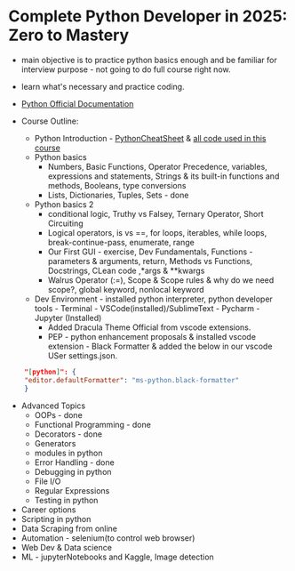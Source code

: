 # Complete Python Developer in 2025: Zero to Mastery

- main objective is to practice python basics enough and be familiar for interview purpose - not going to do full course
  right now.
- learn what's necessary and practice coding.

- [Python Official Documentation](https://docs.python.org/3/)
- Course Outline:
  - Python
    Introduction - [PythonCheatSheet](https://github.com/aneagoie/ztm-python-cheat-sheet) & [all code used in this course](https://github.com/aneagoie/All-Python-codes-of-ZTM-course-by-Andrei-Neagoie)
  - Python basics
    - Numbers, Basic Functions, Operator Precedence, variables, expressions and statements, Strings & its built-in
      functions and methods, Booleans, type conversions
    - Lists, Dictionaries, Tuples, Sets - done
  - Python basics 2
    - conditional logic, Truthy vs Falsey, Ternary Operator, Short Circuiting
    - Logical operators, is vs ==, for loops, iterables, while loops, break-continue-pass, enumerate, range
    - Our First GUI - exercise, Dev Fundamentals, Functions - parameters & arguments, return, Methods vs Functions, Docstrings, CLean code ,\*args & \*\*kwargs
    - Walrus Operator (:=), Scope & Scope rules & why do we need scope?, global keyword, nonlocal keyword
  - Dev Environment - installed python interpreter, python developer tools - Terminal - VSCode(installed)/SublimeText - Pycharm - Jupyter (Installed)
    - Added Dracula Theme Official from vscode extensions.
    - PEP - python enhancement proposals & installed vscode extension - Black Formatter & added the below in our vscode USer settings.json.

```json
    "[python]": {
    "editor.defaultFormatter": "ms-python.black-formatter"
    }
```

- Advanced Topics
  - OOPs - done
  - Functional Programming - done
  - Decorators - done
  - Generators
  - modules in python
  - Error Handling - done
  - Debugging in python
  - File I/O
  - Regular Expressions
  - Testing in python
- Career options
- Scripting in python
- Data Scraping from online
- Automation - selenium(to control web browser)
- Web Dev & Data science
- ML - jupyterNotebooks and Kaggle, Image detection
